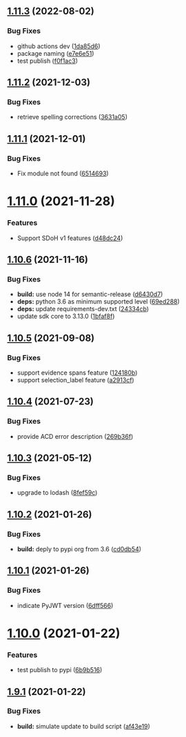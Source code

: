 ## [1.11.3](https://github.com/merative/whcs-python-sdk/compare/v1.11.2...v1.11.3) (2022-08-02)


### Bug Fixes

* github actions dev ([1da85d6](https://github.com/merative/whcs-python-sdk/commit/1da85d6e4d1ca57cb25ac62d075b3042905e15c8))
* package naming ([e7e6e51](https://github.com/merative/whcs-python-sdk/commit/e7e6e512ea6fcde7ef18729037a42a7f88f148a5))
* test publish ([f0f1ac3](https://github.com/merative/whcs-python-sdk/commit/f0f1ac37b6863172ebfdafd291b45e391af9997d))

## [1.11.2](https://github.com/IBM/whcs-python-sdk/compare/v1.11.1...v1.11.2) (2021-12-03)


### Bug Fixes

* retrieve spelling corrections ([3631a05](https://github.com/IBM/whcs-python-sdk/commit/3631a050a6e3d6e4f7e2b265fcca1af6b945048e))

## [1.11.1](https://github.com/IBM/whcs-python-sdk/compare/v1.11.0...v1.11.1) (2021-12-01)


### Bug Fixes

* Fix module not found ([6514693](https://github.com/IBM/whcs-python-sdk/commit/6514693c505e7865d050b792c21efd3bf740d35f))

# [1.11.0](https://github.com/IBM/whcs-python-sdk/compare/v1.10.6...v1.11.0) (2021-11-28)


### Features

* Support SDoH v1 features ([d48dc24](https://github.com/IBM/whcs-python-sdk/commit/d48dc244772720136e84a0dddf002001c9e082b1))

## [1.10.6](https://github.com/IBM/whcs-python-sdk/compare/v1.10.5...v1.10.6) (2021-11-16)


### Bug Fixes

* **build:** use node 14 for semantic-release ([d6430d7](https://github.com/IBM/whcs-python-sdk/commit/d6430d72a37f54bfefcf24a38782aae46f5eb9b4))
* **deps:** python 3.6 as minimum supported level ([69ed288](https://github.com/IBM/whcs-python-sdk/commit/69ed288bbf7eb952e59ef7fc7c3676f3a46486d3))
* **deps:** update requirements-dev.txt ([24334cb](https://github.com/IBM/whcs-python-sdk/commit/24334cb4e53fb5263fc913d85e9192b9e3395aca))
* update sdk core to 3.13.0 ([1bfaf8f](https://github.com/IBM/whcs-python-sdk/commit/1bfaf8f7b35e11d72e44debc250e321137587b0d))

## [1.10.5](https://github.com/IBM/whcs-python-sdk/compare/v1.10.4...v1.10.5) (2021-09-08)


### Bug Fixes

* support evidence spans feature ([124180b](https://github.com/IBM/whcs-python-sdk/commit/124180b440e90877740ec4ffbb88486ad10d391f))
* support selection_label feature ([a2913cf](https://github.com/IBM/whcs-python-sdk/commit/a2913cf72e582d3f62164d083b9d35834f8f5b77))

## [1.10.4](https://github.com/IBM/whcs-python-sdk/compare/v1.10.3...v1.10.4) (2021-07-23)


### Bug Fixes

* provide ACD error description ([269b36f](https://github.com/IBM/whcs-python-sdk/commit/269b36f535935a91d996136e772b4da6730964f5))

## [1.10.3](https://github.com/IBM/whcs-python-sdk/compare/v1.10.2...v1.10.3) (2021-05-12)


### Bug Fixes

* upgrade to lodash ([8fef59c](https://github.com/IBM/whcs-python-sdk/commit/8fef59c53efa0b4b53e7a715e9b1ea359b8c6d7c))

## [1.10.2](https://github.com/IBM/whcs-python-sdk/compare/v1.10.1...v1.10.2) (2021-01-26)


### Bug Fixes

* **build:** deply to pypi org from 3.6 ([cd0db54](https://github.com/IBM/whcs-python-sdk/commit/cd0db5495ec669bd5b840cd87f705dc2122d7cb2))

## [1.10.1](https://github.com/IBM/whcs-python-sdk/compare/v1.10.0...v1.10.1) (2021-01-26)


### Bug Fixes

* indicate PyJWT version ([6dff566](https://github.com/IBM/whcs-python-sdk/commit/6dff566e8ca4b13dd930e38367baf326f3d8e4f6))

# [1.10.0](https://github.com/IBM/whcs-python-sdk/compare/v1.9.1...v1.10.0) (2021-01-22)


### Features

* test publish to pypi ([6b9b516](https://github.com/IBM/whcs-python-sdk/commit/6b9b51680ae6272427bdfa972fa4d00e51969f43))

## [1.9.1](https://github.com/IBM/whcs-python-sdk/compare/v1.9.0...v1.9.1) (2021-01-22)


### Bug Fixes

* **build:** simulate update to build script ([af43e19](https://github.com/IBM/whcs-python-sdk/commit/af43e197a5673ec1f7d0377ada12416dc990991d))
